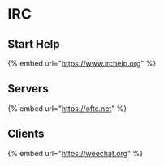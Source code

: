 # IRC

## Start Help

{% embed url="https://www.irchelp.org" %}

## Servers

{% embed url="https://oftc.net" %}

## Clients

{% embed url="https://weechat.org" %}
